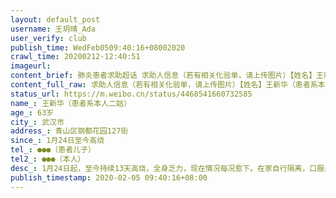 ```yaml
---
layout: default_post
username: 王玥晴_Ada
user_verify: club
publish_time: WedFeb0509:40:16+08002020
crawl_time: 20200212-12:40:51
imageurl: 
content_brief: 肺炎患者求助超话 求助人信息（若有相关化验单，请上传图片）【姓名】王新华  （患者系本人二姑）【年龄】63岁【所在城市】武汉市【所在小区、社区】青山区钢都花园127街【患病时间】1月24日至今 高烧【联系方式】●●●  （患者儿子）【其他紧急联系人】●●●  （本人）【病情 ...全文
content_full_raw: 求助人信息（若有相关化验单，请上传图片）【姓名】王新华（患者系本人二姑）【年龄】63岁【所在城市】武汉市【所在小区、社区】青山区钢都花园127街【患病时间】1月24日至今高烧【联系方式】●●●（患者儿子）【其他紧急联系人】●●●（本人）【病情描述】1月24日起，至今持续13天高烧，全身乏力，现在情况每况愈下。在家自行隔离，口服奥司他韦、莫西沙星及退烧药，并无好转。CT结果显示双肺呈玻璃影，已于2月2日做核酸检测，至今未出结果‼️我们都满怀希望和勇气来面对这场战役！同时焦虑，恐慌，愤怒，无助，崩溃的情绪也充斥着我们，谁可以来救救我们？？我们一直遵循国家、政府、社区、医院的安排，煎熬着等待合理的诊治，可患者等不了了‼️‼️‼️‼️‼️‼️请不要磨灭我们心中仅剩的勇气与希望！祈求得到合理的救助与诊治！！！
status_url: https://m.weibo.cn/status/4468541660732585
name_: 王新华（患者系本人二姑）
age_: 63岁
city_: 武汉市
address_: 青山区钢都花园127街
since_: 1月24日至今高烧
tel_: ●●●（患者儿子）
tel2_: ●●●（本人）
desc_: 1月24日起，至今持续13天高烧，全身乏力，现在情况每况愈下。在家自行隔离，口服奥司他韦、莫西沙星及退烧药，并无好转。CT结果显示双肺呈玻璃影，已于2月2日做核酸检测，至今未出结果‼️我们都满怀希望和勇气来面对这场战役！同时焦虑，恐慌，愤怒，无助，崩溃的情绪也充斥着我们，谁可以来救救我们？？我们一直遵循国家、政府、社区、医院的安排，煎熬着等待合理的诊治，可患者等不了了‼️‼️‼️‼️‼️‼️请不要磨灭我们心中仅剩的勇气与希望！祈求得到合理的救助与诊治！！！
publish_timestamp: 2020-02-05 09:40:16+08:00
---
```

